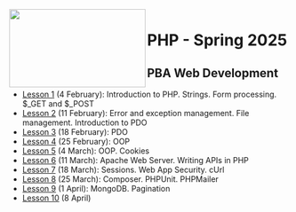 <img src="https://github.com/user-attachments/assets/a595e910-03ad-43a8-aba4-b5890abc1c8e" align="left" width="245" height="141">

# PHP - Spring 2025
## PBA Web Development


- [Lesson 1](https://github.com/arturomorarioja-kea/WD_PHP_F25/blob/main/Lesson01/README.md) (4 February): Introduction to PHP. Strings. Form processing. $_GET and $_POST
- [Lesson 2](https://github.com/arturomorarioja-kea/WD_PHP_F25/blob/main/Lesson02/README.md) (11 February): Error and exception management. File management. Introduction to PDO
- [Lesson 3](https://github.com/arturomorarioja-kea/WD_PHP_F25/blob/main/Lesson03/README.md) (18 February): PDO
- [Lesson 4](https://github.com/arturomorarioja-kea/WD_PHP_F25/blob/main/Lesson04/README.md) (25 February): OOP
- [Lesson 5](https://github.com/arturomorarioja-kea/WD_PHP_F25/blob/main/Lesson05/README.md) (4 March): OOP. Cookies
- [Lesson 6](https://github.com/arturomorarioja-kea/WD_PHP_F25/blob/main/Lesson06/README.md) (11 March): Apache Web Server. Writing APIs in PHP
- [Lesson 7](https://github.com/arturomorarioja-kea/WD_PHP_F25/blob/main/Lesson07/README.md) (18 March): Sessions. Web App Security. cUrl
- [Lesson 8](https://github.com/arturomorarioja-kea/WD_PHP_F25/blob/main/Lesson08/README.md) (25 March): Composer. PHPUnit. PHPMailer
- [Lesson 9](https://github.com/arturomorarioja-kea/WD_PHP_F25/blob/main/Lesson09/README.md) (1 April): MongoDB. Pagination
- [Lesson 10](https://github.com/arturomorarioja-kea/WD_PHP_F25/blob/main/Lesson10/README.md) (8 April)
